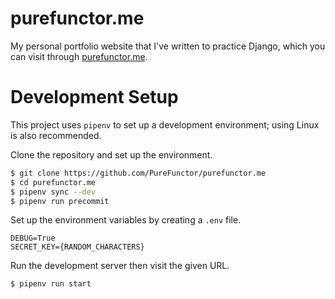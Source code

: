 # purefunctor.me
My personal portfolio website that I've written to practice Django, which you can visit through [purefunctor.me](http://purefunctor.me).

# Development Setup
This project uses `pipenv` to set up a development environment; using Linux is also recommended.

Clone the repository and set up the environment.
```bash
$ git clone https://github.com/PureFunctor/purefunctor.me
$ cd purefunctor.me
$ pipenv sync --dev
$ pipenv run precommit
```

Set up the environment variables by creating a `.env` file.
```
DEBUG=True
SECRET_KEY={RANDOM_CHARACTERS}
```

Run the development server then visit the given URL.
```bash
$ pipenv run start
```
